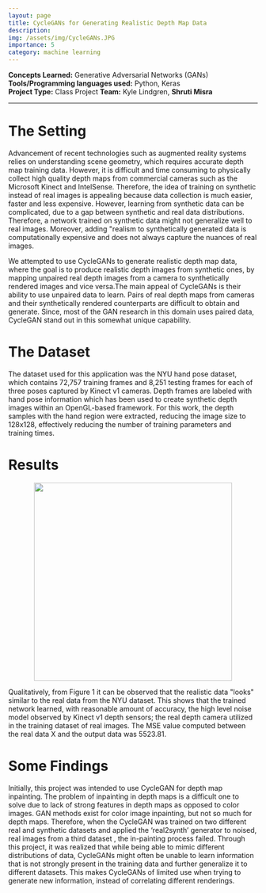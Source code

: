 ```yaml
---
layout: page
title: CycleGANs for Generating Realistic Depth Map Data
description: 
img: /assets/img/CycleGANs.JPG
importance: 5
category: machine learning
---
```


**Concepts Learned:** Generative Adversarial Networks (GANs) \
**Tools/Programming languages used:** Python, Keras \
**Project Type:** Class Project
**Team:** Kyle Lindgren, **Shruti Misra**

<hr>

# The Setting

Advancement of recent technologies such as augmented reality systems relies on understanding scene geometry, which requires accurate depth map training data. However,
it is difficult and time consuming to physically collect high quality depth maps from commercial cameras such as the Microsoft Kinect and IntelSense. Therefore, the idea of training on synthetic instead of real images is appealing because data collection is much easier, faster and less expensive. However, learning from synthetic data can be complicated, due to a gap between synthetic and real data distributions. Therefore, a network trained on synthetic data might not generalize well to real images. Moreover, adding "realism to synthetically generated data is computationally expensive and does not always capture the nuances of real images.

We attempted to use CycleGANs to generate realistic depth map data, where the goal is to produce realistic depth images from synthetic ones, by mapping unpaired real depth images from a camera to synthetically rendered images and vice versa.The main appeal of CycleGANs is their ability to use unpaired data to learn. Pairs of real depth maps from cameras and their synthetically rendered counterparts are difficult to obtain and generate. Since, most of the GAN research in this domain uses paired data, CycleGAN stand out in this somewhat unique capability.

# The Dataset

The dataset used for this application was the NYU hand pose dataset, which contains 72,757 training frames and 8,251 testing frames for each of three poses captured by Kinect v1 cameras. Depth frames are labeled with hand pose information which has been used to create synthetic depth images within an OpenGL-based framework. For this work, the depth samples with the hand region were extracted, reducing the image size to 128x128, effectively reducing the number of training parameters and training times.

# Results

<p style="text-align:center;"><img src="{{ site.baseurl }}/assets/img/CycleGANs.JPG" height= "400" width = "400"></p>

Qualitatively, from Figure 1 it can be observed that the realistic data "looks" similar to the real data from the NYU dataset. This shows that the trained network learned, with reasonable amount of accuracy, the high level noise model observed by Kinect v1 depth sensors; the real depth camera utilized in the training dataset of real images. The MSE value computed between the real data X and the output data  was 5523.81.

# Some Findings

Initially, this project was intended to use CycleGAN for depth map inpainting. The problem of inpainting in depth maps is a difficult one to solve due to lack of strong features in depth maps as opposed to color images. GAN methods exist for color image inpainting, but not so much for depth maps. Therefore, when the CycleGAN was trained on two different real and synthetic datasets and applied the ‘real2synth’ generator to noised, real images from a third dataset , the in-painting process failed. Through this project, it was realized that while being able to mimic different distributions of data, CycleGANs might often be unable to learn information
that is not strongly present in the training data and further generalize it to different datasets. This makes CycleGANs of limited use when trying to generate new information, instead of correlating different renderings.

